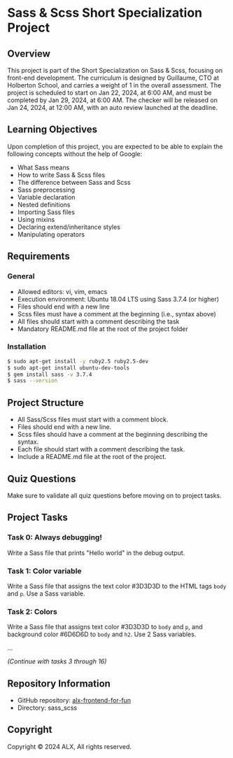 # Sass & Scss Short Specialization Project

## Overview

This project is part of the Short Specialization on Sass & Scss, focusing on front-end development. The curriculum is designed by Guillaume, CTO at Holberton School, and carries a weight of 1 in the overall assessment. The project is scheduled to start on Jan 22, 2024, at 6:00 AM, and must be completed by Jan 29, 2024, at 6:00 AM. The checker will be released on Jan 24, 2024, at 12:00 AM, with an auto review launched at the deadline.

## Learning Objectives

Upon completion of this project, you are expected to be able to explain the following concepts without the help of Google:

- What Sass means
- How to write Sass & Scss files
- The difference between Sass and Scss
- Sass preprocessing
- Variable declaration
- Nested definitions
- Importing Sass files
- Using mixins
- Declaring extend/inheritance styles
- Manipulating operators

## Requirements

### General

- Allowed editors: vi, vim, emacs
- Execution environment: Ubuntu 18.04 LTS using Sass 3.7.4 (or higher)
- Files should end with a new line
- Scss files must have a comment at the beginning (i.e., syntax above)
- All files should start with a comment describing the task
- Mandatory README.md file at the root of the project folder

### Installation

```bash
$ sudo apt-get install -y ruby2.5 ruby2.5-dev
$ sudo apt-get install ubuntu-dev-tools
$ gem install sass -v 3.7.4
$ sass --version
```

## Project Structure

- All Sass/Scss files must start with a comment block.
- Files should end with a new line.
- Scss files should have a comment at the beginning describing the syntax.
- Each file should start with a comment describing the task.
- Include a README.md file at the root of the project.

## Quiz Questions

Make sure to validate all quiz questions before moving on to project tasks.

## Project Tasks

### Task 0: Always debugging!

Write a Sass file that prints "Hello world" in the debug output.

### Task 1: Color variable

Write a Sass file that assigns the text color #3D3D3D to the HTML tags `body` and `p`. Use a Sass variable.

### Task 2: Colors

Write a Sass file that assigns text color #3D3D3D to `body` and `p`, and background color #6D6D6D to `body` and `h2`. Use 2 Sass variables.

...

_(Continue with tasks 3 through 16)_

## Repository Information

- GitHub repository: [alx-frontend-for-fun](https://github.com/Dr-dyrane/alx-frontend-for-fun)
- Directory: sass_scss

## Copyright

Copyright © 2024 ALX, All rights reserved.
